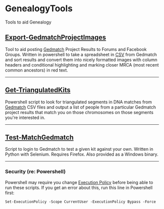 ﻿# GenealogyTools
Tools to aid Genealogy


## [Export-GedmatchProjectImages](https://github.com/gsmitheidw/GenealogyTools/tree/main/Export-GetmatchProjectImages)

Tool to aid posting [Gedmatch](https://www.gedmatch.com) Project Results to Forums and Facebook Groups. Written in powershell to take a spreadsheet in [CSV](https://en.wikipedia.org/wiki/Comma-separated_values) from Gedmatch and sort results and convert them into nicely formatted images with column headers and conditional highlighting and marking closer MRCA (most recent common ancestors) in red text.

<hr>

## [Get-TriangulatedKits](https://github.com/gsmitheidw/GenealogyTools/blob/main/Get-TriangulatedKits/README.md)

Powershell script to look for triangulated segments in DNA matches from [Gedmatch](https://www.gedmatch.com) CSV files and output a list of people from a particular Gedmatch project results that match you on those chromosomes on those segments you're interested in.

<hr>

## [Test-MatchGedmatch](https://github.com/gsmitheidw/GenealogyTools/blob/main/Test-MatchGedmatch/README.md)

Script to login to Gedmatch to test a given kit against your own. Written in Python with Selenium. Requires Firefox.
Also provided as a Windows binary. 

<hr>

### Security (re: Powershell)

Powershell may require you change [Execution Policy](https://learn.microsoft.com/en-us/powershell/module/microsoft.powershell.core/about/about_execution_policies?view=powershell-7.4) before being able to run these scripts. If you get an error about this, run this line in Powershell first:

    Set-ExecutionPolicy -Scope CurrentUser -ExecutionPolicy Bypass -Force


